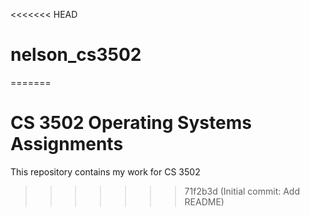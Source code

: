<<<<<<< HEAD
# nelson_cs3502
=======
# CS 3502 Operating Systems Assignments
This repository contains my work for CS 3502
>>>>>>> 71f2b3d (Initial commit: Add README)
